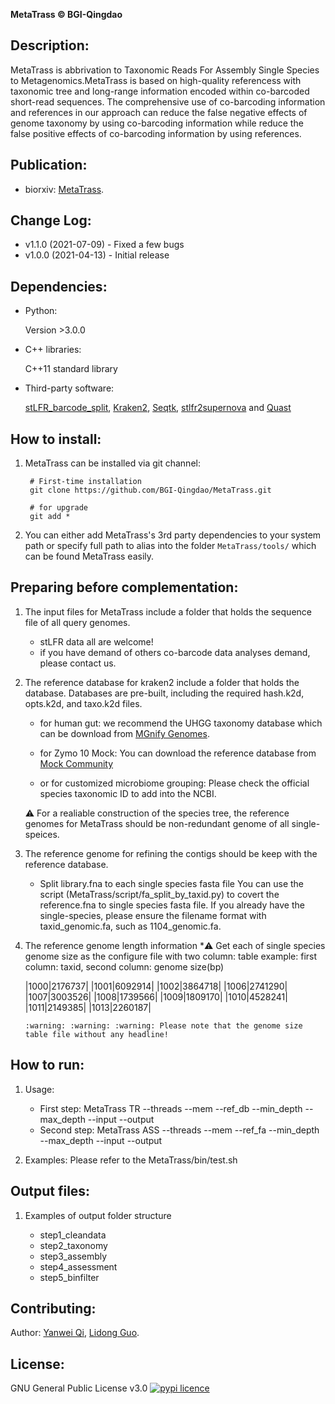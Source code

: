 **MetaTrass © BGI-Qingdao**


Description:
---
MetaTrass is abbrivation to Taxonomic Reads For Assembly Single Species to Metagenomics.MetaTrass is based on high-quality referencess with taxonomic tree and long-range information encoded within co-barcoded short-read sequences. The comprehensive use of co-barcoding information and references in our approach can reduce the false negative effects of genome taxonomy by using co-barcoding information while reduce the false positive effects of co-barcoding information by using references.

Publication:
---

+ biorxiv: [MetaTrass]().

Change Log:
---

* v1.1.0 (2021-07-09) - Fixed a few bugs
* v1.0.0 (2021-04-13) - Initial release


Dependencies:
---

+ Python:

  Version >3.0.0

+ C++ libraries:

  C++11 standard library

+ Third-party software:

  [stLFR_barcode_split](https://github.com/BGI-Qingdao/stLFR_barcode_split.git),
[Kraken2](http://ccb.jhu.edu/software/kraken2/), 
[Seqtk](https://github.com/lh3/seqtk.git), 
[stlfr2supernova](https://github.com/BGI-Qingdao/stlfr2supernova_pipeline) and 
[Quast](http://quast.sourceforge.net/quast.html)

How to install:
---
1. MetaTrass can be installed via git channel:

        # First-time installation
        git clone https://github.com/BGI-Qingdao/MetaTrass.git

        # for upgrade
        git add *

2. You can either add MetaTrass's 3rd party dependencies to your system path or specify full path to alias into the folder `MetaTrass/tools/` which can be found MetaTrass easily. 

Preparing before complementation:
---
1. The input files for MetaTrass include a folder that holds the sequence file of all query genomes.
     * stLFR data all are welcome!
     * if you have demand of others co-barcode data analyses demand, please contact us.

2. The reference database for kraken2 include a folder that holds the database. 
   Databases are pre-built, including the required hash.k2d, opts.k2d, and taxo.k2d files.
     * for human gut: 
      we recommend the UHGG taxonomy database which can be download from [MGnify Genomes](http://ftp.ebi.ac.uk/pub/databases/metagenomics/mgnify_genomes/human-gut/v1.0/uhgg_kraken2-db/).
     * for Zymo 10 Mock:
        You can download the reference database from [Mock Community]()

     * or for customized microbiome grouping:
        Please check the official species taxonomic ID to add into the NCBI.

     :warning: For a realiable construction of the species tree, the reference genomes for MetaTrass should be non-redundant genome of all single-speices.

3. The reference genome for refining the contigs should be keep with the reference database.
     * Split library.fna to each single species fasta file
      You can use the script (MetaTrass/script/fa_split_by_taxid.py) to covert the reference.fna to single species fasta file. 
      If you already have the single-species, please ensure the filename format with taxid_genomic.fa, such as 1104_genomic.fa.

4. The reference genome length information 
      *:warning: Get each of single species genome size as the configure file with two column:
        table example:
        first column: taxid, second column: genome size(bp)
	
	|1000|2176737|
	|1001|6092914|
	|1002|3864718|
	|1006|2741290|
	|1007|3003526|
	|1008|1739566|
	|1009|1809170|
	|1010|4528241|
	|1011|2149385|
	|1013|2260187|
	
       :warning: :warning: :warning: Please note that the genome size table file without any headline!

How to run:
---
1. Usage:
    * First step:
	MetaTrass TR --threads --mem --ref_db --min_depth --max_depth  --input --output
    * Second step:
	MetaTrass ASS --threads --mem --ref_fa --min_depth --max_depth --input --output 
	
2. Examples:
           Please refer to the  MetaTrass/bin/test.sh


Output files:
---
1. Examples of output folder structure

    * step1_cleandata
    * step2_taxonomy
    * step3_assembly
    * step4_assessment
    * step5_binfilter


Contributing:
---
Author: [Yanwei Qi](https://github.com/QYanwei), [Lidong Guo](https://github.com/cchd0001).

License:
---
GNU General Public License v3.0 [![pypi licence       ](https://img.shields.io/pypi/l/MetaCHIP.svg)](https://opensource.org/licenses/gpl-3.0.html)
